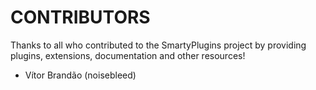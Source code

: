 CONTRIBUTORS
============

Thanks to all who contributed to the SmartyPlugins project by providing plugins, extensions, documentation and other resources!

 - Vítor Brandão (noisebleed)
